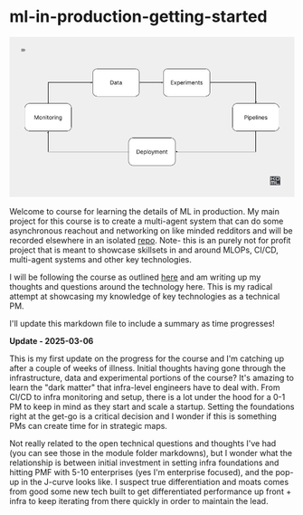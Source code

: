 # ml-in-production-getting-started


![alt text](./docs/into.jpg)

Welcome to course for learning the details of ML in production. My main project for this course is to create a multi-agent system that can do some asynchronous reachout and networking on like minded redditors and will be recorded elsewhere in an isolated [repo](https://github.com/abemdxb/reddit-network-bot).  Note- this is an purely not for profit project that is meant to showcase skillsets in and around MLOPs, CI/CD, multi-agent systems and other key technologies.

I will be following the course as outlined [here](https://edu.kyrylai.com/courses/ml-in-production) and am writing up my thoughts and questions around the technology here. This is my radical attempt at showcasing my knowledge of key technologies as a technical PM. 

I'll update this markdown file to include a summary as time progresses!


**Update - 2025-03-06**

This is my first update on the progress for the course and I'm catching up after a couple of weeks of illness.  Initial thoughts having gone through the infrastructure, data and experimental portions of the course? It's amazing to learn the "dark matter" that infra-level engineers have to deal with. From CI/CD to infra monitoring and setup, there is a lot under the hood for a 0-1 PM to keep in mind as they start and scale a startup. Setting the foundations right at the get-go is a critical decision and I wonder if this is something PMs can create time for in strategic maps. 

Not really related to the open technical questions and thoughts I've had (you can see those in the module folder markdowns), but I wonder what the relationship is between initial investment in setting infra foundations and hitting PMF with 5-10 enterprises (yes I'm enterprise focused), and the pop-up in the J-curve looks like. I suspect true differentiation and moats comes from good some new tech built to get differentiated performance up front + infra to keep iterating from there quickly in order to maintain the lead.

